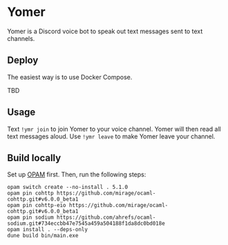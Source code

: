 # Yomer

Yomer is a Discord voice bot to speak out text messages sent to text channels.

## Deploy

The easiest way is to use Docker Compose.

TBD

## Usage

Text `!ymr join` to join Yomer to your voice channel. Yomer will then read all text messages aloud. Use `!ymr leave` to make Yomer leave your channel.

## Build locally

Set up [OPAM](https://opam.ocaml.org/) first. Then, run the following steps:

```
opam switch create --no-install . 5.1.0
opam pin cohttp https://github.com/mirage/ocaml-cohttp.git#v6.0.0_beta1
opam pin cohttp-eio https://github.com/mirage/ocaml-cohttp.git#v6.0.0_beta1
opam pin sodium https://github.com/ahrefs/ocaml-sodium.git#734eccbb47e7545a459a504188f1da8dc0bd018e
opam install . --deps-only
dune build bin/main.exe
```
